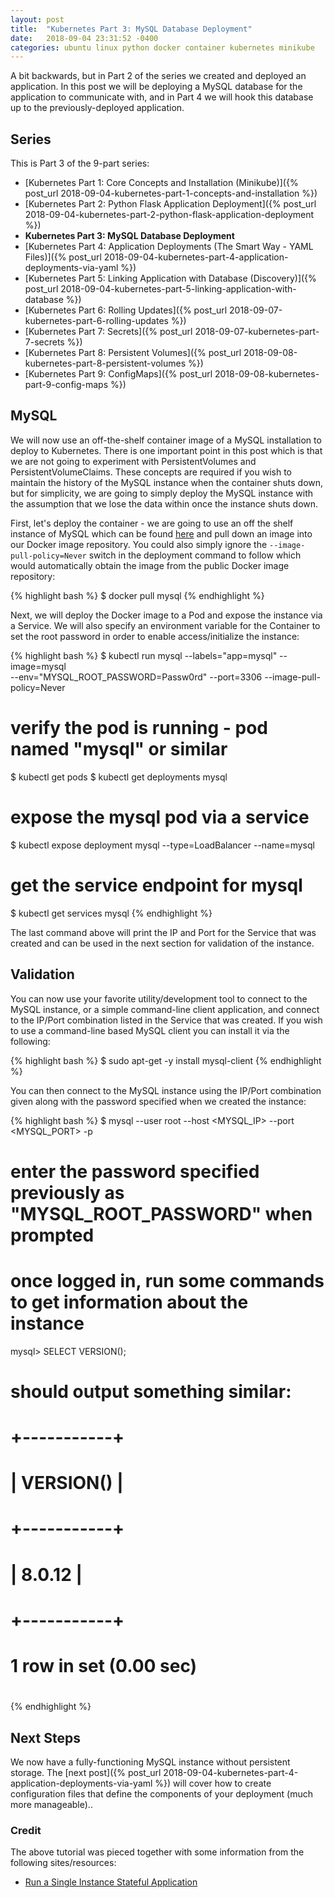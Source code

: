 ```yaml
---
layout: post
title:  "Kubernetes Part 3: MySQL Database Deployment"
date:   2018-09-04 23:31:52 -0400
categories: ubuntu linux python docker container kubernetes minikube
---
```

A bit backwards, but in Part 2 of the series we created and deployed an application. In this post
we will be deploying a MySQL database for the application to communicate with, and in Part 4 we
will hook this database up to the previously-deployed application.

## Series

This is Part 3 of the 9-part series:

- [Kubernetes Part 1: Core Concepts and Installation (Minikube)]({% post_url 2018-09-04-kubernetes-part-1-concepts-and-installation %})
- [Kubernetes Part 2: Python Flask Application Deployment]({% post_url 2018-09-04-kubernetes-part-2-python-flask-application-deployment %})
- **Kubernetes Part 3: MySQL Database Deployment**
- [Kubernetes Part 4: Application Deployments (The Smart Way - YAML Files)]({% post_url 2018-09-04-kubernetes-part-4-application-deployments-via-yaml %})
- [Kubernetes Part 5: Linking Application with Database (Discovery)]({% post_url 2018-09-04-kubernetes-part-5-linking-application-with-database %})
- [Kubernetes Part 6: Rolling Updates]({% post_url 2018-09-07-kubernetes-part-6-rolling-updates %})
- [Kubernetes Part 7: Secrets]({% post_url 2018-09-07-kubernetes-part-7-secrets %})
- [Kubernetes Part 8: Persistent Volumes]({% post_url 2018-09-08-kubernetes-part-8-persistent-volumes %})
- [Kubernetes Part 9: ConfigMaps]({% post_url 2018-09-08-kubernetes-part-9-config-maps %})

## MySQL 

We will now use an off-the-shelf container image of a MySQL installation to deploy to Kubernetes.
There is one important point in this post which is that we are not going to experiment with
PersistentVolumes and PersistentVolumeClaims. These concepts are required if you wish to maintain
the history of the MySQL instance when the container shuts down, but for simplicity, we are going
to simply deploy the MySQL instance with the assumption that we lose the data within once the
instance shuts down.

First, let's deploy the container - we are going to use an off the shelf instance of MySQL which
can be found [here](https://hub.docker.com/_/mysql/) and pull down an image into our Docker image
repository. You could also simply ignore the `--image-pull-policy=Never` switch in the deployment
command to follow which would automatically obtain the image from the public Docker image
repository:

{% highlight bash %}
$ docker pull mysql
{% endhighlight %}

Next, we will deploy the Docker image to a Pod and expose the instance via a Service. We will also
specify an environment variable for the Container to set the root password in order to enable
access/initialize the instance:

{% highlight bash %}
$ kubectl run mysql --labels="app=mysql" --image=mysql \
        --env="MYSQL_ROOT_PASSWORD=Passw0rd" --port=3306 --image-pull-policy=Never
# verify the pod is running - pod named "mysql" or similar
$ kubectl get pods
$ kubectl get deployments mysql

# expose the mysql pod via a service
$ kubectl expose deployment mysql --type=LoadBalancer --name=mysql

# get the service endpoint for mysql
$ kubectl get services mysql
{% endhighlight %}

The last command above will print the IP and Port for the Service that was created and can be used in
the next section for validation of the instance.

## Validation

You can now use your favorite utility/development tool to connect to the MySQL instance, or a simple
command-line client application, and connect to the IP/Port combination listed in the Service that
was created. If you wish to use a command-line based MySQL client you can install it via the following:

{% highlight bash %}
$ sudo apt-get -y install mysql-client
{% endhighlight %}

You can then connect to the MySQL instance using the IP/Port combination given along with the
password specified when we created the instance:

{% highlight bash %}
$ mysql --user root --host <MYSQL_IP> --port <MYSQL_PORT> -p
# enter the password specified previously as "MYSQL_ROOT_PASSWORD" when prompted

# once logged in, run some commands to get information about the instance
mysql> SELECT VERSION();
# should output something similar:
#   +-----------+
#   | VERSION() |
#   +-----------+
#   | 8.0.12    |
#   +-----------+
#   1 row in set (0.00 sec)
#
{% endhighlight %}

## Next Steps

We now have a fully-functioning MySQL instance without persistent storage. The [next post]({% post_url 2018-09-04-kubernetes-part-4-application-deployments-via-yaml %})
will cover how to create configuration files that define the components of your deployment (much more
manageable)..

### Credit

The above tutorial was pieced together with some information from the following sites/resources:

* [Run a Single Instance Stateful Application](https://kubernetes.io/docs/tasks/run-application/run-single-instance-stateful-application/)

